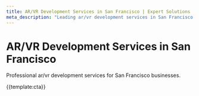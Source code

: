 ```yaml
---
title: AR/VR Development Services in San Francisco | Expert Solutions
meta_description: "Leading ar/vr development services in San Francisco. Local expertise, proven results, competitive rates."
---
```


# AR/VR Development Services in San Francisco

Professional ar/vr development services for San Francisco businesses.

{{template:cta}}
